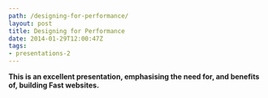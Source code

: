 ```yaml
---
path: /designing-for-performance/
layout: post
title: Designing for Performance
date: 2014-01-29T12:00:47Z
tags:
- presentations-2
---
```


**This is an excellent presentation, emphasising the need for, and benefits of, building Fast websites.**

<script class="speakerdeck-embed" src="//speakerdeck.com/assets/embed.js" async="" data-id="64c73790385101315ae85eae0478e863" data-ratio="1.77777777777778"></script>